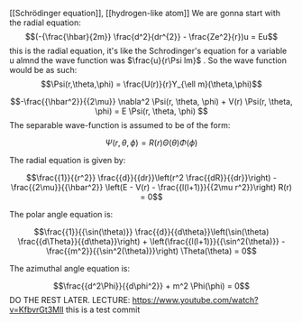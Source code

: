 [[Schrödinger equation]], [[hydrogen-like atom]]
We are gonna start with the radial equation:
$$(-{\frac{\hbar}{2m}}  \frac{d^2}{dr^{2}} - \frac{Ze^2}{r})u = Eu$$
this is the radial equation, it's like the  Schrodinger's equation for a variable u almnd the wave function was $\frac{u}{r\Psi lm}$ .
So the wave function would be as such:
$$\Psi(r,\theta,\phi) = \frac{U(r)}{r}Y_{\ell m}(\theta,\phi)$$


$$-\frac{{\hbar^2}}{{2\mu}} \nabla^2 \Psi(r, \theta, \phi) + V(r) \Psi(r, \theta, \phi) = E \Psi(r, \theta, \phi)
$$
The separable wave-function is assumed to be of the form:

$$\Psi(r, \theta, \phi) = R(r) \Theta(\theta) \Phi(\phi)$$

The radial equation is given by:

$$\frac{{1}}{{r^2}} \frac{{d}}{{dr}}\left(r^2 \frac{{dR}}{{dr}}\right) - \frac{{2\mu}}{{\hbar^2}} \left(E - V(r) - \frac{{l(l+1)}}{{2\mu r^2}}\right) R(r) = 0$$

The polar angle equation is:

$$\frac{{1}}{{\sin(\theta)}} \frac{{d}}{{d\theta}}\left(\sin(\theta) \frac{{d\Theta}}{{d\theta}}\right) + \left(\frac{{l(l+1)}}{{\sin^2(\theta)}} - \frac{{m^2}}{{\sin^2(\theta)}}\right) \Theta(\theta) = 0$$

The azimuthal angle equation is:

$$\frac{{d^2\Phi}}{{d\phi^2}} + m^2 \Phi(\phi) = 0$$
DO THE REST LATER. LECTURE: https://www.youtube.com/watch?v=KfbvrGt3MlI
this is a test commit